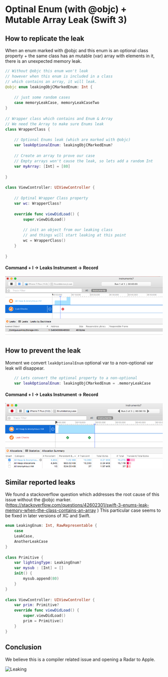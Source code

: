 # Optinal Enum (with @objc) + Mutable Array Leak (Swift 3) 

## How to replicate the leak
When an enum marked with @objc and this enum is an optional class property + the same class has an mutable (var) array with elements in it, there is an unexpected memory leak. 

```swift
// Without @objc this enum won't leak
// however when this enum is included in a class
// which contains an array, it will leak.
@objc enum leakingObjCMarkedEnum: Int {
    
    // just some random cases
    case memoryLeakCase, memoryLeakCaseTwo
}

// Wrapper class which contains and Enum & Array
// We need the Array to make sure Enums leak
class WrapperClass {
    
    // Optional Enums leak (which are marked with @objc)
    var leakOptionalEnum: leakingObjCMarkedEnum?
    
    // Create an array to prove our case
    // Empty arrays won't cause the leak, so lets add a random Int
    var myArray: [Int] = [80]

}

class ViewController: UIViewController {
    
    // Optinal Wrapper Class property
    var wc: WrapperClass?
    
    override func viewDidLoad() {
        super.viewDidLoad()
        
        // init an object from our leaking class
        // and things will start leaking at this point
        wc = WrapperClass()
    }
    
}
```

#### Command + I -> Leaks Instrument -> Record

![Leaks Instrument](leaking.png)


## How to prevent the leak

Moment we convert ```leakOptionalEnum``` optional var to a non-optional var leak will disappear. 

```swift
    // Lets convert the optional property to a non-optional
    var leakOptionalEnum: leakingObjCMarkedEnum = .memoryLeakCase
```

#### Command + I -> Leaks Instrument -> Record

![Leaks Instrument](no_leaks.png)


## Similar reported leaks
We found a stackoverflow question which addresses the root cause of this issue without the @objc marker. (https://stackoverflow.com/questions/42602301/swift-3-enums-leak-memory-when-the-class-contains-an-array ) This particular case seems to be fixed in later versions of XC and Swift.

```swift
enum LeakingEnum: Int, RawRepresentable {
    case
    LeakCase,
    AnotherLeakCase
}

class Primitive {
    var lightingType: LeakingEnum?
    var mysub : [Int] = []
    init() {
        mysub.append(80)
    }
}

class ViewController: UIViewController {
    var prim: Primitive?
    override func viewDidLoad() {
        super.viewDidLoad()
        prim = Primitive()
    }
}
```

## Conclusion
We believe this is a compiler related issue and opening a Radar to Apple.

![Leaking](https://media.giphy.com/media/l3q2MDnkLri1t7i5a/giphy.gif)
